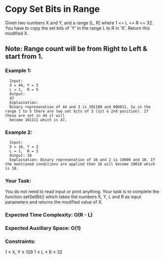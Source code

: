 # Copy Set Bits in Range

Given two numbers X and Y, and a range [L, R] where 1 <= L <= R <= 32. You have to copy the set bits of 'Y' in the range L to R in 'X'. Return this modified X.

## Note: Range count will be from Right to Left & start from 1.

### Example 1:

      Input: 
      X = 44, Y = 3 
      L = 1,  R = 5
      Output: 
      47
      Explaination: 
      Binary represenation of 44 and 3 is 101100 and 000011. So in the range 1 to 5 there are two set bits of 3 (1st & 2nd position). If those are set in 44 it will 
      become 101111 which is 47.


### Example 2:

      Input: 
      X = 16, Y = 2
      L = 1,  R = 3
      Output: 18
      Explaination: Binary represenation of 16 and 2 is 10000 and 10. If the mentioned conditions are applied then 16 will become 10010 which is 18.


### Your Task:
You do not need to read input or print anything. Your task is to complete the function setSetBit() which takes the numbers X, Y, L and R as input parameters and returns the modified value of X.

### Expected Time Complexity: O(R - L)
### Expected Auxiliary Space: O(1)

### Constraints:
1 ≤ X, Y ≤ 109
1 ≤ L ≤ R ≤ 32

